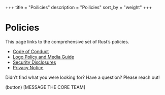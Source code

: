 +++
title = "Poilicies"
description = "Poilicies"
sort_by = "weight"
+++

# Policies
This page links to the comprehensive set of Rust’s policies.

- [Code of Conduct](/policy/code-of-conduct/)
- [Logo Policy and Media Guide](/policy/media-guide/)
- [Security Disclosures](/policy/security/)
- [Privacy Notice](/policy/privacy/)

Didn’t find what you were looking for? Have a question? Please reach out!

(button) [MESSAGE THE CORE TEAM]